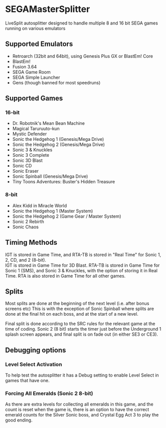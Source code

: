 # SEGAMasterSplitter
LiveSplit autosplitter designed to handle multiple 8 and 16 bit SEGA games running on various emulators

## Supported Emulators

* Retroarch (32bit and 64bit), using Genesis Plus GX or BlastEm! Core
* BlastEm!
* Fusion 3.64
* SEGA Game Room
* SEGA Simple Launcher
* Gens (though banned for most speedruns)

## Supported Games
### 16-bit
* Dr. Robotnik's Mean Bean Machine
* Magical Taruruuto-kun
* Mystic Defender
* Sonic the Hedgehog 1 (Genesis/Mega Drive)
* Sonic the Hedgehog 2 (Genesis/Mega Drive)
* Sonic 3 & Knuckles
* Sonic 3 Complete
* Sonic 3D Blast
* Sonic CD
* Sonic Eraser
* Sonic Spinball (Genesis/Mega Drive)
* Tiny Toons Adventures: Buster's Hidden Treasure
### 8-bit
* Alex Kidd in Miracle World
* Sonic the Hedgehog 1 (Master System)
* Sonic the Hedgehog 2 (Game Gear / Master System)
* Sonic 2 Rebirth
* Sonic Chaos

## Timing Methods
IGT is stored in Game Time, and RTA-TB is stored in "Real Time" for Sonic 1, 2, CD, and 2 (8-bit).  
IGT is stored in Game Time for 3D Blast.
RTA-TB is stored in Game Time for Sonic 1 (SMS), and Sonic 3 & Knuckles, with the option of storing it in Real Time.
RTA is also stored in Game Time for all other games.

## Splits
Most splits are done at the beginning of the next level (i.e. after bonus screens etc) This is with the exception of Sonic Spinball
where splits are done at the final hit on each boss, and at the start of a new level.

Final split is done according to the SRC rules for the relevant game at the time of coding.
Sonic 2 (8 bit) starts the timer just before the Underground 1 splash screen appears, and final split is on fade out (in either SE3 or CE3).

## Debugging options
### Level Select Activation
To help test the autosplitter it has a Debug setting to enable Level Select in games that have one.
### Forcing All Emeralds (Sonic 2 8-bit)
As there are extra levels for collecting all emeralds in this game, and the count is reset when the game is, there is an option to have the correct emerald counts for the Silver Sonic boss, and Crystal Egg Act 3 to play the good ending.
